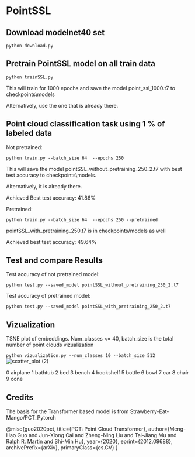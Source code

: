 # PointSSL

## Download modelnet40 set

`python download.py`

## Pretrain PointSSL model on all train data

`python trainSSL.py`

This will train for 1000 epochs and save the model point_ssl_1000.t7 to checkpoints\models

Alternatively, use the one that is already there.


## Point cloud classification task using 1 % of labeled data

Not pretrained:

`python train.py --batch_size 64  --epochs 250`

This will save the model pointSSL_without_pretraining_250_2.t7 with best test accuracy to checkpoints\models.

Alternatively, it is already there. 

Achieved Best test accuracy: 41.86%

Pretrained:

`python train.py --batch_size 64  --epochs 250 --pretrained`

pointSSL_with_pretraining_250.t7 is in checkpoints/models as well

Achieved best test accuracy: 49.64%

## Test and compare Results

Test accuracy of not pretrained model:

`python test.py --saved_model pointSSL_without_pretraining_250_2.t7`

Test accuracy of pretrained model:

`python test.py --saved_model pointSSL_with_pretraining_250_2.t7`

## Vizualization

TSNE plot of embeddings. Num_classes <= 40, batch_size is the total number of point clouds vizualization

`python vizualization.py --num_classes 10 --batch_size 512`
![scatter_plot (2)](https://github.com/KatjaSi/PointSSL/assets/69903665/433cb2fb-e5a3-4057-8569-d036552d96f9)

0 airplane
1 bathtub
2 bed
3 bench
4 bookshelf
5 bottle
6 bowl
7 car
8 chair
9 cone

## Credits

The basis for the Transformer based model is from Strawberry-Eat-Mango/PCT_Pytorch

@misc{guo2020pct,
      title={PCT: Point Cloud Transformer}, 
      author={Meng-Hao Guo and Jun-Xiong Cai and Zheng-Ning Liu and Tai-Jiang Mu and Ralph R. Martin and Shi-Min Hu},
      year={2020},
      eprint={2012.09688},
      archivePrefix={arXiv},
      primaryClass={cs.CV}
}
